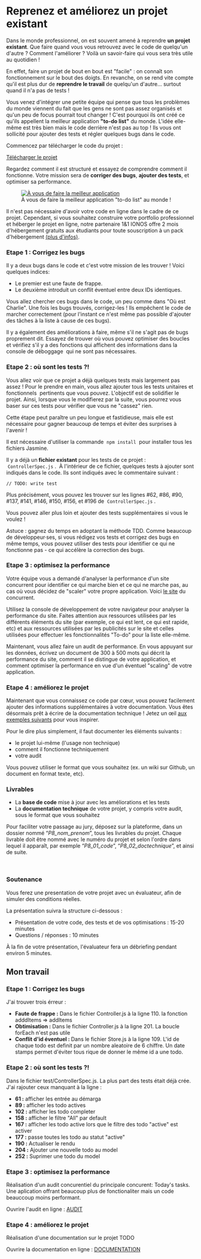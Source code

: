 # Reprenez et améliorez un projet existant

<div class="oc-richContent c111"><p>Dans le monde professionnel, on est souvent amené à reprendre <strong>un projet existant</strong>. Que faire&nbsp;quand vous vous retrouvez avec le code de quelqu'un d'autre ? Comment l'améliorer ? Voilà un savoir-faire qui vous sera très utile au quotidien !</p>
<p>En effet, faire un projet de bout en bout est "facile" : on connaît son fonctionnement sur le bout des doigts. En revanche, on se rend vite compte qu'il est plus dur de <strong>reprendre le travail</strong> de quelqu'un d'autre... surtout quand il n'a pas de tests !</p>
<p>Vous&nbsp;venez d'intégrer&nbsp;une petite équipe qui pense que tous les problèmes du monde viennent du fait que les gens ne&nbsp;sont pas assez organisés et qu'un peu de focus pourrait tout changer ! C'est pourquoi ils ont créé ce qu'ils appellent la meilleur application <strong>"to-do list"</strong> du monde. L'idée elle-même est très bien mais le code derrière n'est pas au top ! Ils vous ont sollicité pour ajouter des tests et régler quelques bugs dans le code.</p>
<p>Commencez par&nbsp;télécharger le code du projet :</p>
<p><a title="Télécharger le projet" href="https://s3-eu-west-1.amazonaws.com/static.oc-static.com/prod/courses/files/project-8-frontend/todo-list-project.zip">Télécharger le projet</a></p>
<p>Regardez comment il est structuré et essayez de comprendre comment il fonctionne. Votre mission sera de <strong>corriger des bugs</strong>, <strong>ajouter des tests</strong>, et optimiser sa performance.</p>
<figure><a href="https://user.oc-static.com/upload/2017/10/19/15083988221397_Screen%20Shot%202017-10-17%20at%2010.52.21%20AM.png" class="oc-imageLink"><img src="https://user.oc-static.com/upload/2017/10/19/15083988221397_Screen%20Shot%202017-10-17%20at%2010.52.21%20AM.png" alt="À vous de faire la meilleur application "></a>
<figcaption>À vous de faire la meilleur application "to-do list" au monde !</figcaption>
</figure>
<aside data-claire-semantic="information">
<p>Il n'est pas nécessaire d'avoir votre code en ligne dans le cadre de ce projet. Cependant, si vous souhaitez construire votre portfolio professionnel et héberger le projet en ligne, notre partenaire 1&amp;1 IONOS offre 2 mois d'hébergement gratuits aux étudiants pour toute souscription à un pack d'hébergement <a href="https://www.ionos.fr/hebergement/hebergement-web?ac=OM.FR.FRo73K404518T7073a&amp;couponCode=AGNBMACB">(plus d'infos)</a>.</p>
</aside>
<h3>Etape 1 : Corrigez les bugs</h3>
<p>Il y a deux bugs dans le code et c'est votre mission de les trouver ! Voici quelques indices:</p>
<ul>
<li>Le premier est une faute de frappe.</li>
<li>Le deuxième introduit un conflit éventuel entre deux IDs identiques.</li>
</ul>
<p>Vous allez chercher ces bugs dans le code, un peu comme dans "Où est Charlie". Une fois les bugs trouvés, corrigez-les ! Ils empêchent le code de marcher correctement (pour l'instant ce n'est même pas possible d'ajouter des tâches à la liste à cause de ces bugs).</p>
<p>Il y a également des améliorations à faire, même s'il ne s'agit pas de bugs proprement dit. Essayez de trouver où vous pouvez optimiser des boucles et vérifiez s'il y a des fonctions qui affichent des informations dans la console de déboggage&nbsp; qui ne sont pas nécessaires.</p>
<h3>Etape 2 : où sont les tests ?!</h3>
<p>Vous allez voir que ce projet a déjà quelques tests mais largement pas assez ! Pour le prendre en main, vous allez ajouter tous les tests unitaires et fonctionnels &nbsp;pertinents que vous pouvez. L'objectif est de solidifier le projet. Ainsi, lorsque vous le modifierez par la suite, vous pourrez vous baser sur ces tests pour vérifier que vous ne "cassez" rien.</p>
<p>Cette étape peut paraître un peu longue et fastidieuse, mais elle est nécessaire pour gagner beaucoup de temps et éviter des surprises à l'avenir !</p>
<aside data-claire-semantic="warning">
<p>Il est nécessaire d'utiliser la commande &nbsp;<code data-claire-semantic="text">npm install</code>&nbsp; pour installer tous les fichiers Jasmine.</p>
</aside>
<p>Il y a déjà un<strong> fichier existant</strong> pour les tests de ce projet : &nbsp;<code data-claire-semantic="text">ControllerSpec.js</code>&nbsp;.&nbsp; À l'intérieur de ce fichier, quelques tests à ajouter sont indiqués dans le code. Ils sont indiqués avec le commentaire suivant :</p>
<pre><code data-claire-semantic="text"><div class="ace-monokai"><div class="ace_static_highlight ace_show_gutter" style="counter-reset:ace_line 0"><div class="ace_line"><span class="ace_gutter ace_gutter-cell" unselectable="on"></span>// TODO: write test
</div></div></div></code></pre>
<p>Plus précisément, vous pouvez les trouver sur les lignes #62, #86, #90, #137, #141, #146, #150, #156, et #196 de &nbsp;<code data-claire-semantic="text">ControllerSpec.js</code>&nbsp;.</p>
<p>Vous pouvez aller plus loin et ajouter des tests supplémentaires si vous le voulez !</p>
<aside data-claire-semantic="information">
<p>Astuce : gagnez du temps en adoptant la méthode TDD. Comme beaucoup de développeur·ses, si vous rédigez vos tests et corrigez des bugs en même temps, vous pouvez utiliser des tests pour identifier ce qui ne fonctionne pas - ce qui accélère la correction des bugs.</p>
</aside>
<h3>Etape 3 : optimisez la performance</h3>
<p>Votre équipe vous&nbsp;a demandé d'analyser la performance d'un site concurrent pour identifier ce qui marche bien et ce qui ne marche pas, au cas où vous décidez de "scaler" votre propre application. Voici <a title="le site" href="http://todolistme.net/">le site</a> du concurrent.</p>
<p>Utilisez la console de développement de votre navigateur pour analyser la performance du site. Faites attention aux ressources utilisées par les différents éléments du site (par exemple, ce qui est lent, ce qui est rapide, etc) et aux ressources utilisées par les publicités sur le site et celles utilisées pour effectuer les fonctionnalités "To-do" pour la liste elle-même.</p>
<p>Maintenant, vous allez faire un audit de performance. En vous appuyant sur les données, écrivez un document de 300 à 500 mots qui décrit la performance du site, comment il se distingue de votre application, et comment optimiser la performance en vue d'un éventuel "scaling" de votre application.</p>
<h3>Etape 4 : améliorez le projet</h3>
<p>Maintenant que vous connaissez ce code par cœur, vous pouvez facilement ajouter des informations supplémentaires à votre documentation. Vous êtes désormais prêt à écrire de la documentation technique ! Jetez un œil <a title="aux exemples suivants" href="https://www.atlassian.com/blog/add-ons/5-real-life-examples-beautiful-technical-documentation">aux exemples suivants</a> pour vous inspirer.</p>
<p>Pour le dire plus simplement, il faut documenter les éléments suivants :</p>
<ul>
<li>le projet lui-même (l'usage non technique)</li>
<li>comment il fonctionne techniquement</li>
<li>votre audit</li>
</ul>
<p>Vous pouvez utiliser le format que vous souhaitez (ex. un wiki sur Github, un document en format texte, etc).</p>
<h3>Livrables</h3>
<ul>
<li>La <strong>base de code</strong> mise à jour avec les améliorations et les tests</li>
<li>La <strong>documentation technique</strong> de votre projet, y compris votre audit, sous le format que vous souhaitez</li>
</ul>
<aside data-claire-semantic="information">
<p>Pour faciliter votre passage au jury, déposez sur la plateforme, dans un dossier nommé “<em>P8_nom_prenom</em>”, tous les livrables du projet. Chaque livrable doit être nommé avec le numéro du projet et selon l'ordre dans lequel il apparaît, par exemple “<em>P8_01_code</em>”, “<em>P8_02_doctechnique</em>”, et ainsi de suite.</p>
</aside>
<p>&nbsp;</p>
<h3>Soutenance</h3>
<p>Vous ferez une presentation de votre projet avec un évaluateur, afin de simuler des conditions réelles.</p>
<p>La présentation suivra la structure ci-dessous :</p>
<ul>
<li>Présentation de votre code, des tests et de vos optimisations : 15-20 minutes</li>
<li>Questions / réponses : 10 minutes</li>
</ul>
<p>À la fin de votre présentation, l'évaluateur fera un débriefing pendant environ 5 minutes.</p></div>

## Mon travail

### Etape 1 : Corrigez les bugs

<p>J'ai trouver trois érreur :</p>
<ul>
    <li><b>Faute de frappe :</b> Dans le fichier Controller.js à la ligne 110. la fonction adddItems => addItems</li>
    <li><b>Obtimisation :</b> Dans le fichier Controller.js à la ligne 201. La boucle forEach n'est pas utile </li>
    <li><b>Conflit d'id éventuel : </b>Dans le fichier Store.js à la ligne 109. L'id de chaque todo est definit par un nombre aleatoire de 6 chiffre. Un date stamps permet d'éviter tous rique de donner le même id a une todo.</li>
</ul>

### Etape 2 : où sont les tests ?!

<p>Dans le fichier test/ControllerSpec.js. La plus part des tests était déjà crée. J'ai rajouter ceux manquant à  la ligne :</p>
<ul>
    <li><b>61 :</b> afficher les entrée au démarga</li>
    <li><b>89 :</b> afficher les todo actives</li>
    <li><b>102 :</b> afficher les todo completer</li>
    <li><b>158 :</b> afficher le filtre "All" par default</li>
    <li><b>167 :</b> afficher les todo active lors que le filtre des todo "active" est activer</li>
    <li><b>177 :</b> passe toutes les todo au statut "active"</li>
    <li><b>190 :</b> Actualiser le rendu</li>
    <li><b>204 :</b> Ajouter une nouvelle todo au model</li>
    <li><b>252 :</b> Suprimer une todo du model</li>
</ul>

### Etape 3 : optimisez la performance

<p>Réalisation d'un audit concurentiel du principale concurent: Today's tasks. <br />
Une aplication offrant beaucoup plus de fonctionaliter mais un code beauccoup moins performant.</p>
<p>Ouvrire l'audit en ligne : <a href="https://docs.google.com/document/d/1qqEIrhS3FqS6eHbUacbCO91gB2Uj8oUndHPHufpPVF0/edit?usp=sharing">AUDIT</a></p>

### Etape 4 : améliorez le projet

<p>Réalisation d'une documentation sur le projet TODO</p>

<p> Ouvrire la documentation en ligne : <a href="https://pierre-gonet.com/MyProject/TODO/documentation/">DOCUMENTATION</a></p>

